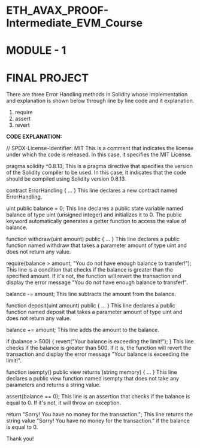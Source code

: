 # ETH_AVAX_PROOF-Intermediate_EVM_Course
# MODULE - 1
# FINAL PROJECT

There are three Error Handling methods in Solidity whose implementation and explanation is shown below through line by line code and it explanation.
1. require
2. assert
3. revert

**CODE EXPLANATION:**

// SPDX-License-Identifier: MIT
This is a comment that indicates the license under which the code is released. In this case, it specifies the MIT License.

pragma solidity ^0.8.13;
This is a pragma directive that specifies the version of the Solidity compiler to be used. In this case, it indicates that the code should be compiled using Solidity version 0.8.13.

contract ErrorHandling { ... }
This line declares a new contract named ErrorHandling.

uint public balance = 0;
This line declares a public state variable named balance of type uint (unsigned integer) and initializes it to 0. The public keyword automatically generates a getter function to access the value of balance.

function withdraw(uint amount) public { ... }
This line declares a public function named withdraw that takes a parameter amount of type uint and does not return any value.

require(balance > amount, "You do not have enough balance to transfer!");
This line is a condition that checks if the balance is greater than the specified amount. If it's not, the function will revert the transaction and display the error message "You do not have enough balance to transfer!".

balance -= amount;
This line subtracts the amount from the balance.

function deposit(uint amount) public { ... }
This line declares a public function named deposit that takes a parameter amount of type uint and does not return any value.

balance += amount;
This line adds the amount to the balance.

if (balance > 500) { revert("Your balance is exceeding the limit!"); }
This line checks if the balance is greater than 500. If it is, the function will revert the transaction and display the error message "Your balance is exceeding the limit!".

function isempty() public view returns (string memory) { ... }
This line declares a public view function named isempty that does not take any parameters and returns a string value.

assert(balance == 0);
This line is an assertion that checks if the balance is equal to 0. If it's not, it will throw an exception.

return "Sorry! You have no money for the transaction.";
This line returns the string value "Sorry! You have no money for the transaction." if the balance is equal to 0.

Thank you!
